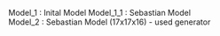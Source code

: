 Model_1    : Inital Model 
Model_1_1  : Sebastian Model  
Model_2    : Sebastian Model (17x17x16) - used generator

